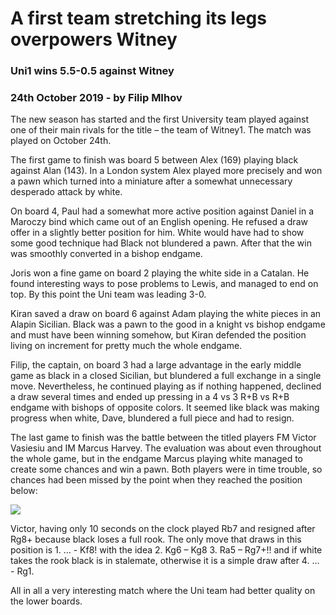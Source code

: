 # A first team stretching its legs overpowers Witney

### Uni1 wins 5.5-0.5 against Witney
### 24th October 2019 - by Filip MIhov

The new season has started and the first University team played against one of their main rivals for the title – the team of Witney1. The match was played on October 24th.

The first game to finish was board 5 between Alex (169) playing black against Alan (143). In a London system Alex played more precisely and won a pawn which turned into a miniature after a somewhat unnecessary desperado attack by white. 

On board 4, Paul had a somewhat more active position against Daniel in a Maroczy bind which came out of an English opening. He refused a draw offer in a slightly better position for him. White would have had to show some good technique had Black not blundered a pawn. After that the win was smoothly converted in a bishop endgame.

Joris won a fine game on board 2 playing the white side in a Catalan. He found interesting ways to pose problems to Lewis, and managed to end on top. By this point the Uni team was leading 3-0. 

Kiran saved a draw on board 6 against Adam playing the white pieces in an Alapin Sicilian. Black was a pawn to the good in a knight vs bishop endgame and must have been winning somehow, but Kiran defended the position living on increment for pretty much the whole endgame. 

Filip, the captain, on board 3 had a large advantage in the early middle game as black in a closed Sicilian, but blundered a full exchange in a single move. Nevertheless, he continued playing as if nothing happened, declined a draw several times and ended up pressing in a 4 vs 3 R+B vs R+B endgame with bishops of opposite colors. It seemed like black was making progress when white, Dave, blundered a full piece and had to resign.

The last game to finish was the battle between the titled players FM Victor Vasiesiu and IM Marcus Harvey. The evaluation was about even throughout the whole game, but in the endgame Marcus playing white managed to create some chances and win a pawn. Both players were in time trouble, so chances had been missed by the point when they reached the position below:

<img src="https://i.imgur.com/CZ9jSVy.png">
 
Victor, having only 10 seconds on the clock played Rb7 and resigned after Rg8+ because black loses a full rook. The only move that draws in this position is 1. … - Kf8! with the idea 2. Kg6 – Kg8 3. Ra5 – Rg7+!! and if white takes the rook black is in stalemate, otherwise it is a simple draw after 4. … - Rg1.

All in all a very interesting match where the Uni team had better quality on the lower boards. 
